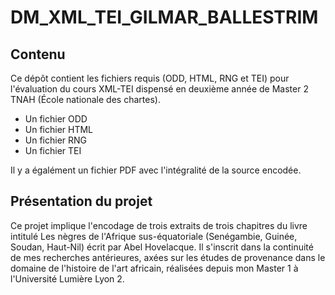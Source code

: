 # DM_XML_TEI_GILMAR_BALLESTRIM

## Contenu

Ce dépôt contient les fichiers requis (ODD, HTML, RNG et TEI) pour l'évaluation du cours XML-TEI dispensé en deuxième année de Master 2 TNAH (École nationale des chartes).  
- Un fichier ODD  
- Un fichier HTML  
- Un fichier RNG  
- Un fichier TEI

Il y a égalément un fichier PDF avec l'intégralité de la source encodée.  

## Présentation du projet

Ce projet implique l'encodage de trois extraits de trois chapitres du livre intitulé Les nègres de l'Afrique sus-équatoriale \(Senégambie, Guinée, Soudan, Haut-Nil\) écrit par Abel Hovelacque. Il s'inscrit dans la continuité de mes recherches antérieures, axées sur les études de provenance dans le domaine de l'histoire de l'art africain, réalisées depuis mon Master 1 à l'Université Lumière Lyon 2.  
